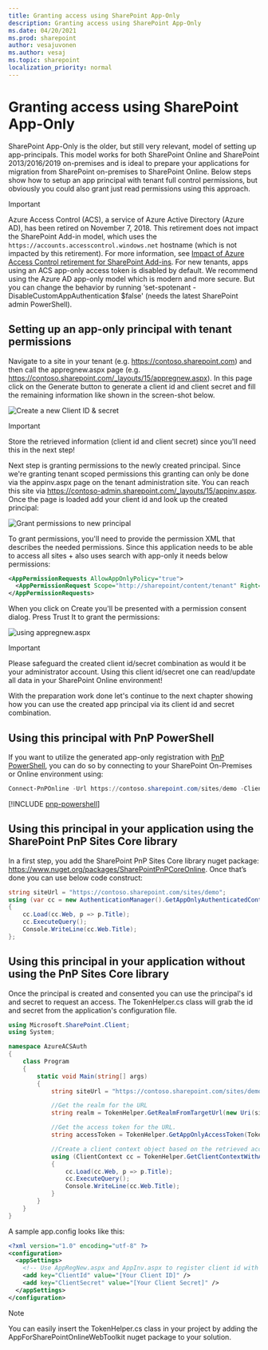 ```yaml
---
title: Granting access using SharePoint App-Only
description: Granting access using SharePoint App-Only
ms.date: 04/20/2021
ms.prod: sharepoint
author: vesajuvonen
ms.author: vesaj
ms.topic: sharepoint
localization_priority: normal
---
```


# Granting access using SharePoint App-Only

SharePoint App-Only is the older, but still very relevant, model of setting up app-principals. This model works for both SharePoint Online and SharePoint 2013/2016/2019 on-premises and is ideal to prepare your applications for migration from SharePoint on-premises to SharePoint Online. Below steps show how to setup an app principal with tenant full control permissions, but obviously you could also grant just read permissions using this approach.

> [!IMPORTANT]
> Azure Access Control (ACS), a service of Azure Active Directory (Azure AD), has been retired on November 7, 2018. This retirement does not impact the SharePoint Add-in model, which uses the `https://accounts.accesscontrol.windows.net` hostname (which is not impacted by this retirement). For more information, see [Impact of Azure Access Control retirement for SharePoint Add-ins](https://developer.microsoft.com/office/blogs/impact-of-azure-access-control-deprecation-for-sharepoint-add-ins/). For new tenants, apps using an ACS app-only access token is disabled by default. We recommend using the Azure AD app-only model which is modern and more secure. But you can change the behavior by running ‘set-spotenant -DisableCustomAppAuthentication $false' (needs the latest SharePoint admin PowerShell).

## Setting up an app-only principal with tenant permissions

Navigate to a site in your tenant (e.g. https://contoso.sharepoint.com) and then call the appregnew.aspx page (e.g. https://contoso.sharepoint.com/_layouts/15/appregnew.aspx). In this page click on the Generate button to generate a client id and client secret and fill the remaining information like shown in the screen-shot below.

![Create a new Client ID & secret](media/apponly/sharepointapponly1.png)

> [!IMPORTANT]
> Store the retrieved information (client id and client secret) since you'll need this in the next step!

Next step is granting permissions to the newly created principal. Since we're granting tenant scoped permissions this granting can only be done via the appinv.aspx page on the tenant administration site. You can reach this site via https://contoso-admin.sharepoint.com/_layouts/15/appinv.aspx. Once the page is loaded add your client id and look up the created principal:

![Grant permissions to new principal](media/apponly/sharepointapponly2.png)

To grant permissions, you'll need to provide the permission XML that describes the needed permissions. Since this application needs to be able to access all sites + also uses search with app-only it needs below permissions:

```XML
<AppPermissionRequests AllowAppOnlyPolicy="true">
  <AppPermissionRequest Scope="http://sharepoint/content/tenant" Right="FullControl" />
</AppPermissionRequests>
```

When you click on Create you'll be presented with a permission consent dialog. Press Trust It to grant the permissions:

![using appregnew.aspx](media/apponly/sharepointapponly3.png)

> [!IMPORTANT]
> Please safeguard the created client id/secret combination as would it be your administrator account. Using this client id/secret one can read/update all data in your SharePoint Online environment!

With the preparation work done let's continue to the next chapter showing how you can use the created app principal via its client id and secret combination.

## Using this principal with PnP PowerShell

If you want to utilize the generated app-only registration with [PnP PowerShell](https://aka.ms/pnp-powershell), you can do so by connecting to your SharePoint On-Premises or Online environment using:

```powershell
Connect-PnPOnline -Url https://contoso.sharepoint.com/sites/demo -ClientId [Your Client ID] -ClientSecret "[Your Client Secret]"
```

[!INCLUDE [pnp-powershell](../../includes/snippets/open-source/pnp-powershell.md)]

## Using this principal in your application using the SharePoint PnP Sites Core library

In a first step, you add the SharePoint PnP Sites Core library nuget package: https://www.nuget.org/packages/SharePointPnPCoreOnline. Once that’s done you can use below code construct:

```csharp
string siteUrl = "https://contoso.sharepoint.com/sites/demo";
using (var cc = new AuthenticationManager().GetAppOnlyAuthenticatedContext(siteUrl, "[Your Client ID]", "[Your Client Secret]"))
{
    cc.Load(cc.Web, p => p.Title);
    cc.ExecuteQuery();
    Console.WriteLine(cc.Web.Title);
};
```

## Using this principal in your application without using the PnP Sites Core library

Once the principal is created and consented you can use the principal's id and secret to request an access. The TokenHelper.cs class will grab the id and secret from the application's configuration file.

```csharp
using Microsoft.SharePoint.Client;
using System;

namespace AzureACSAuth
{
    class Program
    {
        static void Main(string[] args)
        {
            string siteUrl = "https://contoso.sharepoint.com/sites/demo";

            //Get the realm for the URL
            string realm = TokenHelper.GetRealmFromTargetUrl(new Uri(siteUrl));

            //Get the access token for the URL.  
            string accessToken = TokenHelper.GetAppOnlyAccessToken(TokenHelper.SharePointPrincipal, new Uri(siteUrl).Authority, realm).AccessToken;

            //Create a client context object based on the retrieved access token
            using (ClientContext cc = TokenHelper.GetClientContextWithAccessToken(siteUrl, accessToken))
            {
                cc.Load(cc.Web, p => p.Title);
                cc.ExecuteQuery();
                Console.WriteLine(cc.Web.Title);
            }
        }
    }
}
```

A sample app.config looks like this:

```XML
<?xml version="1.0" encoding="utf-8" ?>
<configuration>
  <appSettings>
    <!-- Use AppRegNew.aspx and AppInv.aspx to register client id with secret -->
    <add key="ClientId" value="[Your Client ID]" />
    <add key="ClientSecret" value="[Your Client Secret]" />
  </appSettings>
</configuration>
```

> [!NOTE]
> You can easily insert the TokenHelper.cs class in your project by adding the AppForSharePointOnlineWebToolkit nuget package to your solution.

